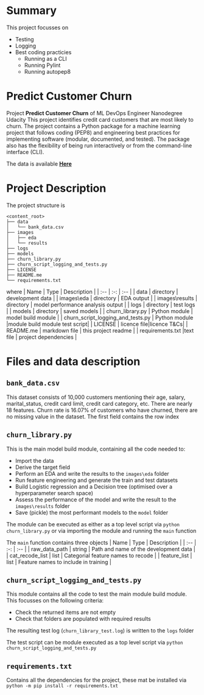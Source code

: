 # Summary 
This project focusses on 
* Testing
* Logging
* Best coding practicies
  * Running as a CLI
  * Running Pylint
  * Running autopep8



# Predict Customer Churn
Project **Predict Customer Churn** of ML DevOps Engineer Nanodegree Udacity
This project identifies credit card customers that are most likely to churn. The project contains a Python package for a machine learning project that follows coding (PEP8) and engineering best practices for implementing software (modular, documented, and tested). The package also has the flexibility of being run interactively or from the command-line interface (CLI).

The data is available [**Here**](https://www.kaggle.com/sakshigoyal7/credit-card-customers/code)



# Project Description
The project structure is 
```
<content_root>
├── data
│   └── bank_data.csv
├── images
│   ├── eda
│   └── results
├── logs
├── models
├── churn_library.py
├── churn_script_logging_and_tests.py
├── LICENSE
├── README.me
└── requirements.txt
```

where
| Name | Type | Description |
| :-- | :-: | :-- |
| data | directory | development data |
| images\eda | directory | EDA output |
| images\results | directory | model performance analysis output |
| logs | directory | test logs |
| models | directory | saved models |
| churn_library.py | Python module | model build module |
| churn_script_logging_and_tests.py | Python module |module build module test script|
| LICENSE | licence file|licence T&Cs|
| README.me | markdown file | this project readme |
| requirements.txt |text file | project dependencies |



# Files and data description



## `bank_data.csv`
This dataset consists of 10,000 customers mentioning their age, salary, marital_status, credit card limit, credit card category, etc. There are nearly 18 features.
Churn rate is 16.07% of customers who have churned, there are no missing value in the dataset.
The first field contains the row index



## `churn_library.py`
This is the main model build module, containing all the code needed to:
* Import the data
* Derive the target field
* Perform an EDA and write the results to the `images\eda` folder
* Run feature engineering and generate the train and test datasets
* Build Logistic regression and a Decision tree (optimised over a hyperparameter search space) 
* Assess the performance of the model and write the result to the `images\results` folder
* Save (pickle) the most performant models to the `model` folder



The module can be executed as either as a top level script via
`python churn_library.py`
or via importing the module and running the `main` function


The `main` function contains three objects
| Name | Type | Description |
| :-- | :-: | :-- |
| raw_data_path | string | Path and name of the development data |
| cat_recode_list | list | Categorial feature names to recode |
| feature_list | list | Feature names to include in training |



## `churn_script_logging_and_tests.py`
This module contains all the code to test the main module build module. This focusses on the following criteria:
* Check the returned  items are not empty
* Check that folders are populated with required results 

The resulting test log (`churn_library_test.log`)  is written to the `logs` folder

The test script can be module executed as a top level script via
`python churn_script_logging_and_tests.py`



## `requirements.txt`
Contains all the dependencies for the project, these mat be installed via  
`python -m pip install -r requirements.txt`

